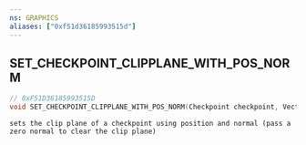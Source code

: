 ```yaml
---
ns: GRAPHICS
aliases: ["0xf51d36185993515d"]
---
```

## SET_CHECKPOINT_CLIPPLANE_WITH_POS_NORM

```c
// 0xF51D36185993515D
void SET_CHECKPOINT_CLIPPLANE_WITH_POS_NORM(Checkpoint checkpoint, Vector3 scrVecPosition, Vector3 scrVecNormal);
```

```
sets the clip plane of a checkpoint using position and normal (pass a zero normal to clear the clip plane)
```
